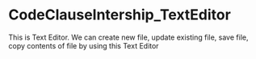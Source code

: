 # CodeClauseIntership_TextEditor
This is Text Editor.
We can create new file, update existing file, save file, copy contents of file by using this Text Editor

